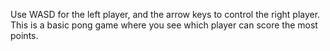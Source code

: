 Use WASD for the left player, and the arrow keys to control the right player. This is a basic pong game where you see which player can score the most points. 
